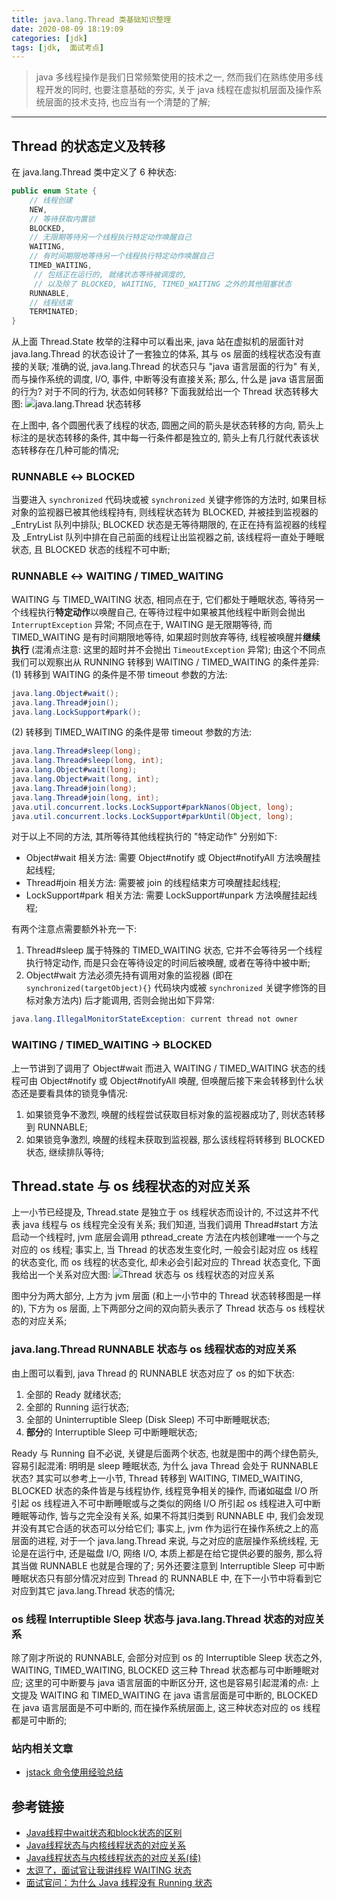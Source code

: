 ```yaml
---
title: java.lang.Thread 类基础知识整理
date: 2020-08-09 18:19:09
categories: [jdk]
tags: [jdk,  面试考点]
---
```


> java 多线程操作是我们日常频繁使用的技术之一, 然而我们在熟练使用多线程开发的同时, 也要注意基础的夯实, 关于 java 线程在虚拟机层面及操作系统层面的技术支持, 也应当有一个清楚的了解;

<!--more-->

------

## **Thread 的状态定义及转移**
在 java.lang.Thread 类中定义了 6 种状态:
``` JAVA
public enum State {
    // 线程创建
    NEW,
    // 等待获取内置锁
    BLOCKED,
    // 无限期等待另一个线程执行特定动作唤醒自己
    WAITING,
    // 有时间期限地等待另一个线程执行特定动作唤醒自己
    TIMED_WAITING,
     // 包括正在运行的, 就绪状态等待被调度的, 
     // 以及除了 BLOCKED, WAITING, TIMED_WAITING 之外的其他阻塞状态
    RUNNABLE,
    // 线程结束
    TERMINATED;
}
```
从上面 Thread.State 枚举的注释中可以看出来, java 站在虚拟机的层面针对 java.lang.Thread 的状态设计了一套独立的体系, 其与 os 层面的线程状态没有直接的关联; 准确的说, java.lang.Thread 的状态只与 "java 语言层面的行为" 有关, 而与操作系统的调度, I/O, 事件, 中断等没有直接关系; 那么, 什么是 java 语言层面的行为? 对于不同的行为, 状态如何转移? 下面我就给出一个 Thread 状态转移大图:
![java.lang.Thread 状态转移](https://raw.githubusercontent.com/zshell-zhang/static-content/master/cs/jdk/java.lang.Thread类的基础知识整理/java.lang.Thread状态转移.png)

在上图中, 各个圆圈代表了线程的状态, 圆圈之间的箭头是状态转移的方向, 箭头上标注的是状态转移的条件, 其中每一行条件都是独立的, 箭头上有几行就代表该状态转移存在几种可能的情况;

### **RUNNABLE $\longleftrightarrow$ BLOCKED**
当要进入 `synchronized` 代码块或被 `synchronized` 关键字修饰的方法时, 如果目标对象的监视器已被其他线程持有, 则线程状态转为 BLOCKED, 并被挂到监视器的 _EntryList 队列中排队; BLOCKED 状态是无等待期限的, 在正在持有监视器的线程及 _EntryList 队列中排在自己前面的线程让出监视器之前, 该线程将一直处于睡眠状态, 且 BLOCKED 状态的线程不可中断;

### **RUNNABLE $\longleftrightarrow$ WAITING / TIMED_WAITING**
WAITING 与 TIMED\_WAITING 状态, 相同点在于, 它们都处于睡眠状态, 等待另一个线程执行**特定动作**以唤醒自己, 在等待过程中如果被其他线程中断则会抛出 `InterruptException` 异常; 不同点在于, WAITING 是无限期等待, 而 TIMED\_WAITING 是有时间期限地等待, 如果超时则放弃等待, 线程被唤醒并**继续执行** (混淆点注意: 这里的超时并不会抛出 `TimeoutException` 异常); 由这个不同点我们可以观察出从 RUNNING 转移到 WAITING / TIMED_WAITING 的条件差异:
(1) 转移到 WAITING 的条件是不带 timeout 参数的方法:
``` java
java.lang.Object#wait();
java.lang.Thread#join();
java.lang.LockSupport#park();
```
(2) 转移到 TIMED_WAITING 的条件是带 timeout 参数的方法:
``` java
java.lang.Thread#sleep(long);
java.lang.Thread#sleep(long, int);
java.lang.Object#wait(long);
java.lang.Object#wait(long, int);
java.lang.Thread#join(long);
java.lang.Thread#join(long, int);
java.util.concurrent.locks.LockSupport#parkNanos(Object, long);
java.util.concurrent.locks.LockSupport#parkUntil(Object, long);
```
对于以上不同的方法, 其所等待其他线程执行的 "特定动作" 分别如下:

* Object#wait 相关方法: 需要 Object#notify 或 Object#notifyAll 方法唤醒挂起线程;
* Thread#join 相关方法: 需要被 join 的线程结束方可唤醒挂起线程;
* LockSupport#park 相关方法: 需要 LockSupport#unpark 方法唤醒挂起线程;

有两个注意点需要额外补充一下:

1. Thread#sleep 属于特殊的 TIMED_WAITING 状态, 它并不会等待另一个线程执行特定动作, 而是只会在等待设定的时间后被唤醒, 或者在等待中被中断;
2. Object#wait 方法必须先持有调用对象的监视器 (即在 `synchronized(targetObject){}` 代码块内或被 `synchronized` 关键字修饰的目标对象方法内) 后才能调用, 否则会抛出如下异常:
``` java
java.lang.IllegalMonitorStateException: current thread not owner
```

### **WAITING / TIMED_WAITING $\longrightarrow$ BLOCKED**
上一节讲到了调用了 Object#wait 而进入 WAITING / TIMED_WAITING 状态的线程可由 Object#notify 或 Object#notifyAll 唤醒, 但唤醒后接下来会转移到什么状态还是要看具体的锁竞争情况:

1. 如果锁竞争不激烈, 唤醒的线程尝试获取目标对象的监视器成功了, 则状态转移到 RUNNABLE;
2. 如果锁竞争激烈, 唤醒的线程未获取到监视器, 那么该线程将转移到 BLOCKED 状态, 继续排队等待;

## **Thread.state 与 os 线程状态的对应关系**
上一小节已经提及, Thread.state 是独立于 os 线程状态而设计的, 不过这并不代表 java 线程与 os 线程完全没有关系; 我们知道, 当我们调用 Thread#start 方法启动一个线程时, jvm 底层会调用 pthread_create 方法在内核创建唯一一个与之对应的 os 线程; 事实上, 当 Thread 的状态发生变化时, 一般会引起对应 os 线程的状态变化, 而 os 线程的状态变化, 却未必会引起对应的 Thread 状态变化, 下面我给出一个关系对应大图:
![Thread 状态与 os 线程状态的对应关系](https://raw.githubusercontent.com/zshell-zhang/static-content/master/cs/jdk/java.lang.Thread类的基础知识整理/Thread状态与os线程状态的对应关系.png)

图中分为两大部分, 上方为 jvm 层面 (和上一小节中的 Thread 状态转移图是一样的), 下方为 os 层面, 上下两部分之间的双向箭头表示了 Thread 状态与 os 线程状态的对应关系;

### **java.lang.Thread RUNNABLE 状态与 os 线程状态的对应关系**
由上图可以看到, java Thread 的 RUNNABLE 状态对应了 os 的如下状态:

1. 全部的 Ready 就绪状态;
2. 全部的 Running 运行状态;
3. 全部的 Uninterruptible Sleep (Disk Sleep) 不可中断睡眠状态;
4. **部分**的 Interruptible Sleep 可中断睡眠状态;

Ready 与 Running 自不必说, 关键是后面两个状态, 也就是图中的两个绿色箭头, 容易引起混淆: 明明是 sleep 睡眠状态, 为什么 java Thread 会处于 RUNNABLE 状态? 其实可以参考上一小节, Thread 转移到 WAITING, TIMED_WAITING, BLOCKED 状态的条件皆是与线程协作, 线程竞争相关的操作, 而诸如磁盘 I/O 所引起 os 线程进入不可中断睡眠或与之类似的网络 I/O 所引起 os 线程进入可中断睡眠等动作, 皆与之完全没有关系, 如果不将其归类到 RUNNABLE 中, 我们会发现并没有其它合适的状态可以分给它们;
事实上, jvm 作为运行在操作系统之上的高层面的进程, 对于一个 java.lang.Thread 来说, 与之对应的底层操作系统线程, 无论是在运行中, 还是磁盘 I/O, 网络 I/O, 本质上都是在给它提供必要的服务, 那么将其当做 RUNNABLE 也就是合理的了;
另外还要注意到 Interruptible Sleep 可中断睡眠状态只有部分情况对应到 Thread 的 RUNNABLE 中, 在下一小节中将看到它对应到其它 java.lang.Thread 状态的情况;

### **os 线程 Interruptible Sleep 状态与 java.lang.Thread 状态的对应关系**
除了刚才所说的 RUNNABLE, 会部分对应到 os 的 Interruptible Sleep 状态之外, WAITING, TIMED_WAITING, BLOCKED 这三种 Thread 状态都与可中断睡眠对应; 这里的可中断要与 java 语言层面的中断区分开, 这也是容易引起混淆的点: 上文提及 WAITING 和 TIMED_WAITING 在 java 语言层面是可中断的, BLOCKED 在 java 语言层面是不可中断的, 而在操作系统层面上, 这三种状态对应的 os 线程都是可中断的;

### **站内相关文章**
- [jstack 命令使用经验总结](http://zshell.cc/2017/09/24/jvm-tools--jstack命令使用经验总结)

## **参考链接**
- [Java线程中wait状态和block状态的区别](https://www.zhihu.com/question/27654579)
- [Java线程状态与内核线程状态的对应关系](https://blog.csdn.net/qq_45859054/article/details/106749963)
- [Java线程状态与内核线程状态的对应关系(续)](https://blog.csdn.net/qq_45859054/article/details/106960247)
- [太逗了，面试官让我讲线程 WAITING 状态](https://mp.weixin.qq.com/s/MFbYWE7ItAYtAI8tVtVh_A)
- [面试官问：为什么 Java 线程没有 Running 状态](https://mp.weixin.qq.com/s/-JU5tDUaR7ZEALbCVW3jKA)

